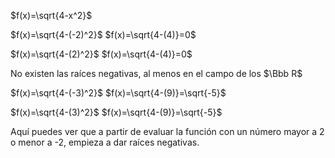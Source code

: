 

$f(x)=\sqrt{4-x^2}$

$f(x)=\sqrt{4-(-2)^2}$
$f(x)=\sqrt{4-(4)}=0$

$f(x)=\sqrt{4-(2)^2}$
$f(x)=\sqrt{4-(4)}=0$

No existen las raíces negativas, al menos en el campo de los $\Bbb R$

$f(x)=\sqrt{4-(-3)^2}$
$f(x)=\sqrt{4-(9)}=\sqrt{-5}$

$f(x)=\sqrt{4-(3)^2}$
$f(x)=\sqrt{4-(9)}=\sqrt{-5}$

Aquí puedes ver que a partir de evaluar la función con un número mayor a 2 o menor a -2, empieza a dar raíces negativas.